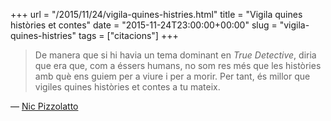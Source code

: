 +++
url = "/2015/11/24/vigila-quines-histries.html"
title = "Vigila quines històries et contes"
date = "2015-11-24T23:00:00+00:00"
slug = "vigila-quines-histries"
tags = ["citacions"]
+++

> De manera que si hi havia un tema dominant en *True Detective*, diria que era que, com a éssers humans, no som res més que les històries amb què ens guiem per a viure i per a morir. Per tant, és millor que vigiles quines històries et contes a tu mateix.

— [Nic Pizzolatto](http://www.hitfix.com/whats-alan-watching/true-detective-creator-nic-pizzolatto-looks-back-on-season-1)
